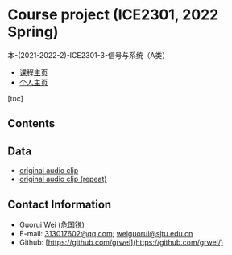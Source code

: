 # Course project (ICE2301, 2022 Spring)

本-(2021-2022-2)-ICE2301-3-信号与系统（A类）

- [课程主页](https://grwei.github.io/SJTU_2021-2022-2_ICE2301/)
- [个人主页](https://grwei.github.io/)

[toc]

## Contents

## Data

- [original audio clip](https://musiclab.chromeexperiments.com/Song-Maker/song/5062339740565504)
- [original audio clip (repeat)](https://musiclab.chromeexperiments.com/Song-Maker/song/4885927180107776)

## Contact Information

- Guorui Wei (危国锐)
- E-mail: 313017602@qq.com; weiguorui@sjtu.edu.cn
- Github: [https://github.com/grwei](https://github.com/grwei/)
